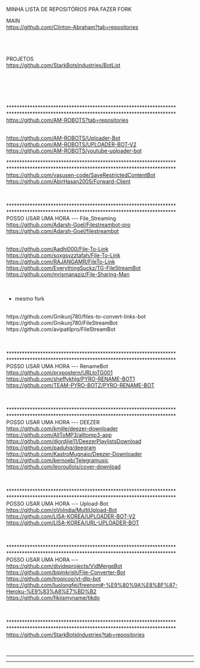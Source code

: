 MINHA LISTA DE REPOSITÓRIOS PRA FAZER FORK


MAIN <br>
https://github.com/Clinton-Abraham?tab=repositories
<br>
<br>
<br>
<br>
<br>
PROJETOS <br>
https://github.com/StarkBotsIndustries/BotList

<br>
<br>
<br>
<br>


*****************************************************************<br>
*****************************************************************<br>
https://github.com/AM-ROBOTS?tab=repositories
<br>
<br>

https://github.com/AM-ROBOTS/Uploader-Bot
<br>
https://github.com/AM-ROBOTS/UPLOADER-BOT-V2
<br>
https://github.com/AM-ROBOTS/youtube-uploader-bot
<br>



*****************************************************************<br>
*****************************************************************<br>
https://github.com/vasusen-code/SaveRestrictedContentBot
<br>
https://github.com/AbirHasan2005/Forward-Client
<br>
<br>
<br>




*****************************************************************<br>
*****************************************************************<br>
POSSO USAR UMA HORA --- File_Streaming
<br>
https://github.com/Adarsh-Goel/Filestreambot-pro
<br>
https://github.com/Adarsh-Goel/filestreambot
<br>
<br>

https://github.com/Aadhi000/File-To-Link
<br>
https://github.com/soxgsvzztafah/File-To-Link
<br>
https://github.com/RAJANGAMR/FileTo-Link
<br>
https://github.com/EverythingSuckz/TG-FileStreamBot
<br>
https://github.com/mrismanaziz/File-Sharing-Man
<br>
<br>
<br>

- mesmo fork
<br>
https://github.com/Gnikunj780/files-to-convert-links-bot
<br>
https://github.com/Gnikunj780/FileStreamBot
<br>
https://github.com/avipatilpro/FileStreamBot
<br>
<br>
<br>




*****************************************************************<br>
*****************************************************************<br>
POSSO USAR UMA HORA --- RenameBot
<br>
https://github.com/prxpostern/URLtoTG001
<br>
https://github.com/sheffykhlg/PYRO-RENAME-BOT1
<br>
https://github.com/TEAM-PYRO-BOTZ/PYRO-RENAME-BOT
<br>
<br>
<br>



*****************************************************************<br>
*****************************************************************<br>
POSSO USAR UMA HORA --- DEEZER
<br>
https://github.com/kmille/deezer-downloader
<br>
https://github.com/AllToMP3/alltomp3-app
<br>
https://github.com/djordjije11/DeezerPlaylistsDownload
<br>
https://github.com/paduhq/deegram
<br>
https://github.com/KastroMugnaio/Deezer-Downloader
<br>
https://github.com/kernoeb/Telegramusic
<br>
https://github.com/leoroullois/cover-download
<br>
<br>
<br>



*****************************************************************<br>
*****************************************************************<br>
POSSO USAR UMA HORA --- Upload-Bot
<br>
https://github.com/oVoIndia/MultiUpload-Bot
<br>
https://github.com/LISA-KOREA/UPLOADER-BOT-V2
<br>
https://github.com/LISA-KOREA/URL-UPLOADER-BOT
<br>
<br>
<br>


*****************************************************************<br>
*****************************************************************<br>
POSSO USAR UMA HORA ---
<br>
https://github.com/divideprojects/VidMergeBot
<br>
https://github.com/bipinkrish/File-Converter-Bot
<br>
https://github.com/tropicoo/yt-dlp-bot
<br>
https://github.com/luolongfei/freenom#-%E9%80%9A%E8%BF%87-Heroku-%E9%83%A8%E7%BD%B2
<br>
https://github.com/fikiismyname/tikdo
<br>
<br>
<br>





*****************************************************************<br>
*****************************************************************<br>
https://github.com/StarkBotsIndustries?tab=repositories
<br>
<br>
<br>



*****************************************************************
*****************************************************************
